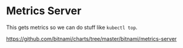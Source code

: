# Metrics Server

This gets metrics so we can do stuff like `kubectl top`.

https://github.com/bitnami/charts/tree/master/bitnami/metrics-server

